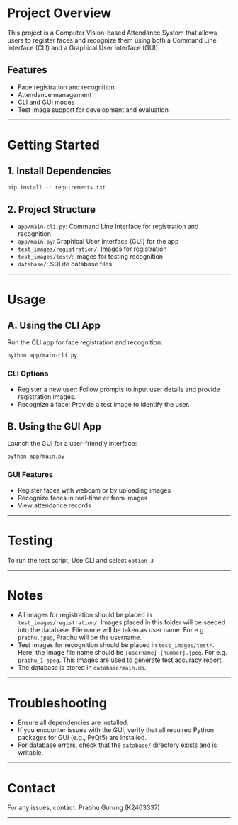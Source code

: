 
# Project Overview
This project is a Computer Vision-based Attendance System that allows users to register faces and recognize them using both a Command Line Interface (CLI) and a Graphical User Interface (GUI).

## Features
- Face registration and recognition
- Attendance management
- CLI and GUI modes
- Test image support for development and evaluation

---

# Getting Started

## 1. Install Dependencies
```bash
pip install -r requirements.txt
```

## 2. Project Structure
- `app/main-cli.py`: Command Line Interface for registration and recognition
- `app/main.py`: Graphical User Interface (GUI) for the app
- `test_images/registration/`: Images for registration
- `test_images/test/`: Images for testing recognition
- `database/`: SQLite database files

---

# Usage

## A. Using the CLI App
Run the CLI app for face registration and recognition:
```bash
python app/main-cli.py
```

### CLI Options
- Register a new user: Follow prompts to input user details and provide registration images.
- Recognize a face: Provide a test image to identify the user.

## B. Using the GUI App
Launch the GUI for a user-friendly interface:
```bash
python app/main.py
```

### GUI Features
- Register faces with webcam or by uploading images
- Recognize faces in real-time or from images
- View attendance records

---

# Testing
To run the test script, Use CLI and select `option 3`   

---

# Notes
- All images for registration should be placed in `test_images/registration/`. Images placed in this folder will be seeded into the database. File name will be taken as user name. For e.g. `prabhu.jpeg`, Prabhu will be the username.
- Test images for recognition should be placed in `test_images/test/`. Here, the image file name should be `[username]_[number].jpeg`. For e.g. `prabhu_1.jpeg`. This images are used to generate test accuracy report. 
- The database is stored in `database/main.db`. 

---

# Troubleshooting
- Ensure all dependencies are installed.
- If you encounter issues with the GUI, verify that all required Python packages for GUI (e.g., PyQt5) are installed.
- For database errors, check that the `database/` directory exists and is writable.

---

# Contact
For any issues, contact: Prabhu Gurung (K2463337)

---